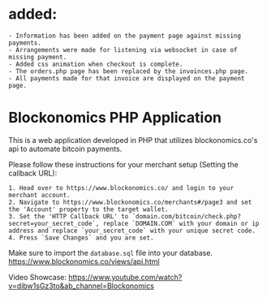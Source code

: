 # added:
```
- Information has been added on the payment page against missing payments.
- Arrangements were made for listening via websocket in case of missing payment.
- Added css animation when checkout is complete.
- The orders.php page has been replaced by the invoinces.php page.
- All payments made for that invoice are displayed on the payment page.
```


# Blockonomics PHP Application
This is a web application developed in PHP that utilizes blockonomics.co's api to automate bitcoin payments.


Please follow these instructions for your merchant setup (Setting the callback URL):
```
1. Head over to https://www.blockonomics.co/ and login to your merchant account.
2. Navigate to https://www.blockonomics.co/merchants#/page3 and set the 'Account' property to the target wallet.
3. Set the 'HTTP Callback URL' to `domain.com/bitcoin/check.php?secret=your_secret_code`, replace `DOMAIN.COM` with your domain or ip address and replace `your_secret_code` with your unique secret code.
4. Press `Save Changes` and you are set.
```

Make sure to import the `database.sql` file into your database.
https://www.blockonomics.co/views/api.html

Video Showcase: https://www.youtube.com/watch?v=dibw1sGz3to&ab_channel=Blockonomics
